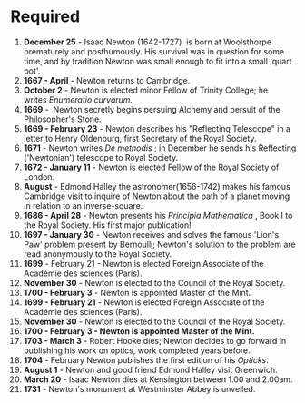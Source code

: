 # Required
1. **December 25** - Isaac Newton (1642-1727)  is born at Woolsthorpe prematurely and posthumously. His survival was in question for some time, and by tradition Newton was small enough to fit into a small 'quart pot'.
2. **1667 - April** - Newton returns to Cambridge.
3. **October 2** - Newton is elected minor Fellow of Trinity College; he writes _Enumeratio curvarum._
4. **1669** -  Newton secretly begins persuing Alchemy and persuit of the Philosopher's Stone.
5. **1669 - February 23** - Newton describes his "Reflecting Telescope" in a letter to Henry Oldenburg, first Secretary of the Royal Society.
6. **1671** - Newton writes _De methodis_ ; in December he sends his Reflecting ('Newtonian') telescope to Royal Society.
7. **1672 - January 11** - Newton is elected Fellow of the Royal Society of London.
8. **August** - Edmond Halley the astronomer(1656-1742) makes his famous Cambridge visit to inquire of Newton about the path of a planet moving in relation to an inverse-square.
9. **1686 - April 28** - Newton presents his _Principia Mathematica_ , Book I to the Royal Society. His first major publication!
10. **1697 - January 30** - Newton receives and solves the famous 'Lion's Paw' problem present by Bernoulli; Newton's solution to the problem are read anonymously to the Royal Society.
11. **1699** - February 21 - Newton is elected Foreign Associate of the Académie des sciences (Paris).
12. **November 30** - Newton is elected to the Council of the Royal Society.
13. **1700 - February 3** - Newton is appointed Master of the Mint.
14. **1699 - February 21** - Newton is elected Foreign Associate of the Académie des sciences (Paris).
15. **November 30** - Newton is elected to the Council of the Royal Society.
16. **1700 - February 3 - Newton is appointed Master of the Mint.**
17. **1703 - March 3** - Robert Hooke dies; Newton decides to go forward in publishing his work on optics, work completed years before.
18. **1704** - February Newton publishes the first edition of his _Opticks_.
19. **August 1** - Newton and good friend Edmond Halley visit Greenwich.
20. **March 20** - Isaac Newton dies at Kensington between 1.00 and 2.00am.
21. **1731** - Newton's monument at Westminster Abbey is unveiled.